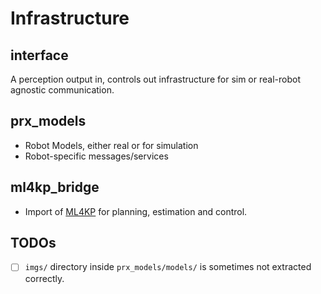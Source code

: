 # Infrastructure
## interface
A perception output in, controls out infrastructure for sim or real-robot agnostic communication.

## prx_models
* Robot Models, either real or for simulation
* Robot-specific messages/services

## ml4kp_bridge
* Import of [ML4KP](https://github.com/PRX-Kinodynamic/ML4KP-devel) for planning, estimation and control.


## TODOs
- [ ] `imgs/` directory inside `prx_models/models/`	is sometimes not extracted correctly.
